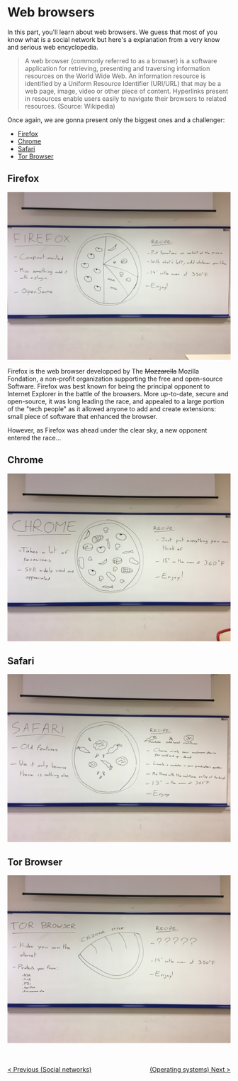 # Web browsers

In this part, you'll learn about web browsers. We guess that most of you know what is a social network but here's a explanation from a very know and serious web encyclopedia.

> A web browser (commonly referred to as a browser) is a software application for retrieving, presenting and traversing information resources on the World Wide Web.
> An information resource is identified by a Uniform Resource Identifier (URI/URL) that may be a web page, image, video or other piece of content.
> Hyperlinks present in resources enable users easily to navigate their browsers to related resources. (Source: Wikipedia)

Once again, we are gonna present only the biggest ones and a challenger:
* [Firefox](#firefox)
* [Chrome](#fhrome)
* [Safari](#safari)
* [Tor Browser](#tor-browser)

## Firefox

![Firefox](img/IMG_0118.JPG)

Firefox is the web browser developped by The ~~Mozzarella~~ Mozilla Fondation, a non-profit organization supporting the free and open-source Software. Firefox was best known for being the principal opponent to Internet Explorer in the battle of the browsers. More up-to-date, secure and open-source, it was long leading the race, and appealed to a large portion of the "tech people" as it allowed anyone to add and create extensions: small piece of software that enhanced the browser.

However, as Firefox was ahead under the clear sky, a new opponent entered the race...

## Chrome

![Chrome](img/IMG_0116.JPG)

## Safari

![Safari](img/IMG_0117.JPG)

## Tor Browser

![Tor Browser](img/IMG_0119.JPG)


<br/><br/>
<span style="float:left">[< Previous (Social networks)](../SocialNetworks)</span><span style="float:right">[(Operating systems) Next >](../OperatingSystems)</span>
